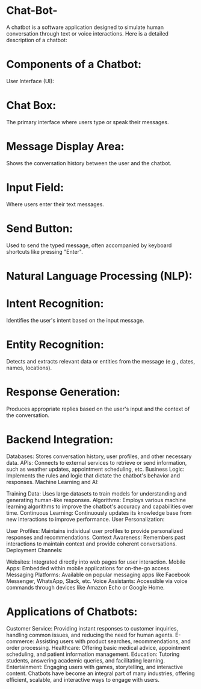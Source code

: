 # Chat-Bot-

A chatbot is a software application designed to simulate human conversation through text or voice interactions. Here is a detailed description of a chatbot:

# Components of a Chatbot:
User Interface (UI):

# Chat Box: 
The primary interface where users type or speak their messages.
# Message Display Area: 
Shows the conversation history between the user and the chatbot.
# Input Field: 
Where users enter their text messages.
# Send Button:
Used to send the typed message, often accompanied by keyboard shortcuts like pressing "Enter".
# Natural Language Processing (NLP):
# Intent Recognition:
Identifies the user's intent based on the input message.
# Entity Recognition:
Detects and extracts relevant data or entities from the message (e.g., dates, names, locations).
# Response Generation:
Produces appropriate replies based on the user's input and the context of the conversation.
# Backend Integration:
Databases: Stores conversation history, user profiles, and other necessary data.
APIs: Connects to external services to retrieve or send information, such as weather updates, appointment scheduling, etc.
Business Logic: Implements the rules and logic that dictate the chatbot's behavior and responses.
Machine Learning and AI:

Training Data: Uses large datasets to train models for understanding and generating human-like responses.
Algorithms: Employs various machine learning algorithms to improve the chatbot's accuracy and capabilities over time.
Continuous Learning: Continuously updates its knowledge base from new interactions to improve performance.
User Personalization:

User Profiles: Maintains individual user profiles to provide personalized responses and recommendations.
Context Awareness: Remembers past interactions to maintain context and provide coherent conversations.
Deployment Channels:

Websites: Integrated directly into web pages for user interaction.
Mobile Apps: Embedded within mobile applications for on-the-go access.
Messaging Platforms: Available on popular messaging apps like Facebook Messenger, WhatsApp, Slack, etc.
Voice Assistants: Accessible via voice commands through devices like Amazon Echo or Google Home.

# Applications of Chatbots:
Customer Service: Providing instant responses to customer inquiries, handling common issues, and reducing the need for human agents.
E-commerce: Assisting users with product searches, recommendations, and order processing.
Healthcare: Offering basic medical advice, appointment scheduling, and patient information management.
Education: Tutoring students, answering academic queries, and facilitating learning.
Entertainment: Engaging users with games, storytelling, and interactive content.
Chatbots have become an integral part of many industries, offering efficient, scalable, and interactive ways to engage with users.
